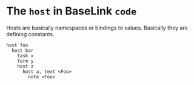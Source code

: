 # The `host` in BaseLink `code`

Hosts are basically namespaces or bindings to values. Basically they are
defining constants.

```
host foo
  host bar
    task x
    form y
    host z
      host a, text <Foo>
        note <Foo>
```
